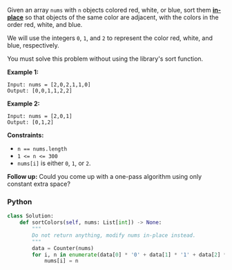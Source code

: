 Given an array  `nums`  with  `n`  objects colored red, white, or blue, sort them  **[in-place](https://en.wikipedia.org/wiki/In-place_algorithm)** so that objects of the same color are adjacent, with the colors in the order red, white, and blue.

We will use the integers  `0`,  `1`, and  `2`  to represent the color red, white, and blue, respectively.

You must solve this problem without using the library's sort function.

**Example 1:**
```
Input: nums = [2,0,2,1,1,0]
Output: [0,0,1,1,2,2]
```

**Example 2:**
```
Input: nums = [2,0,1]
Output: [0,1,2]
```

**Constraints:**

-   `n == nums.length`
-   `1 <= n <= 300`
-   `nums[i]`  is either  `0`,  `1`, or  `2`.

**Follow up:** Could you come up with a one-pass algorithm using only constant extra space?


### Python
```python
class Solution:
    def sortColors(self, nums: List[int]) -> None:
        """
        Do not return anything, modify nums in-place instead.
        """
        data = Counter(nums)
        for i, n in enumerate(data[0] * '0' + data[1] * '1' + data[2] * '2'):
            nums[i] = n
```
